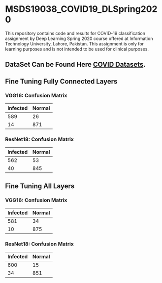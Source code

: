# MSDS19038_COVID19_DLSpring2020
This repository contains code and results for COVID-19 classification assignment by Deep Learning Spring 2020 course offered at Information Technology University, Lahore, Pakistan. This assignment is only for learning purposes and is not intended to be used for clinical purposes.


## DataSet Can be Found Here [COVID Datasets](https://drive.google.com/file/d/1-HQQciKYfwAO3oH7ci6zhg45DduvkpnK/view).

## Fine Tuning Fully Connected Layers

### VGG16: Confusion Matrix


| Infected  | Normal |
| --------- | -------|
|   589     |   26   |
|   14      |   871  |

### ResNet18: Confusion Matrix


| Infected  | Normal |
| --------- | -------|
|   562     |   53   |
|   40      |   845  |

## Fine Tuning All Layers

### VGG16: Confusion Matrix


| Infected  | Normal |
| --------- | -------|
|   581     |   34   |
|   10      |   875  |

### ResNet18: Confusion Matrix


| Infected  | Normal |
| --------- | -------|
|   600     |   15   |
|   34      |   851  |
